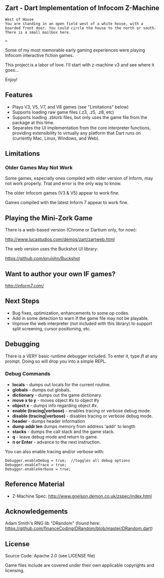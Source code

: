 ## Zart - Dart Implementation of Infocom Z-Machine ##
	West of House
	You are standing in an open field west of a white house, with a 
	boarded front door. You could circle the house to the north or south.
	There is a small mailbox here.

	>

Some of my most memorable early gaming experiences were playing Infocom interactive fiction games.

This project is a labor of love.  I'll start with z-machine v3 and see where it goes...
	
Enjoy!

## Features ##
* Plays V3, V5, V7, and V8 games (see "Limitations" below)
* Supports loading raw game files (.z3, .z5, .z8, etc)
* Supports loading .zblorb files, but only uses the game file from the package at this time.
* Separates the UI implementation from the core interpreter functions, providing extensibility
to virtually any platform that Dart runs on (currently Mac, Linux, Windows, and Web).

## Limitations ##

### Older Games May Not Work ###
Some games, especially ones compiled with older version of Inform, may not
work properly.  Trial and error is the only way to know.

The older Infocom games (V3 & V5) appear to work fine.

Games compiled with the latest Inform 7 appear to work fine.

## Playing the Mini-Zork Game ##
There is a web-based version (Chrome or Dartium only, for now):

http://www.lucastudios.com/demos/zart/zartweb.html

The web version uses the Buckshot UI library:

https://github.com/prujohn/Buckshot

## Want to author your own IF games? ##
http://inform7.com/

## Next Steps ##
* Bug fixes, optimization, enhancements to some op codes.
* Add in some detection to warn if the game file may not be playable.
* Improve the web interpreter (not included with this library) to support
split screening, cursor positioning, etc.

## Debugging ##
There is a VERY basic runtime debugger included.  To enter it, type **/!** at any prompt.
Doing so will drop you into a simple REPL.

### Debug Commands ###
* **locals** - dumps out locals for the current routine.
* **globals** - dumps out globals.
* **dictionary** - dumps out the game dictionary.
* **move x to y** - moves object #x to object #y
* **object x** - dumps info regarding object #x.
* **enable (tracing|verbose)** - enables tracing or verbose debug mode.
* **disable (tracing|verbose)** - disables tracing or verbose debug mode.
* **header** - dumps header information
* **dump addr len** dumps memory from address 'addr' to length
* **stacks** - dumps the call stack and the game stack.
* **q** - leave debug mode and return to game.
* **n or Enter** - advance to the next instruction.

You can also enable tracing and/or verbose with:

	Debugger.enableDebug = true;  //toggles all debug options
    Debugger.enableTrace = true;
    Debugger.enableVerbose = true;
    
## Reference Material ##
* Z-Machine Spec: http://www.gnelson.demon.co.uk/zspec/index.html

## Acknowledgements ##
Adam Smith's RNG lib "DRandom" (found here: https://github.com/financeCoding/DRandom/blob/master/DRandom.dart)

## License ##
Source Code: Apache 2.0 (see LICENSE file)

Game files include are covered under their own applicable copyrights 
and licensing.

